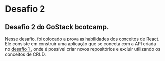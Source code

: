 # Desafio 2 

## Desafio 2 do GoStack bootcamp.

Nesse desafio, foi colocado a prova as habilidades dos conceitos de React. Ele consiste em construir uma aplicação que se conecta com a API criada no <a href="https://github.com/renanlucaz/gostack-desafio-1"> desafio 1 </a>, onde é possível criar novos repositórios e excluir utilizando os conceitos de CRUD.  
